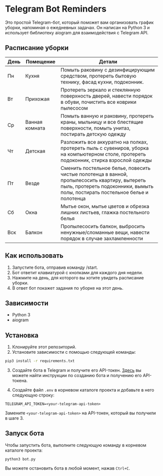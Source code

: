 # Telegram Bot Reminders

Это простой Telegram-бот, который поможет вам организовать график уборки, напоминая о ежедневных задачах. Он написан на Python 3 и использует библиотеку aiogram для взаимодействия с Telegram API.

## Расписание уборки

| День | Помещение   | Детали                                                                                                                                                                               |
| --- | ---------- |--------------------------------------------------------------------------------------------------------------------------------------------------------------------------------------|
| Пн | Кухня | Помыть раковину с дезинфицирующим средством, протереть бытовую технику, фасад кухни, подоконник.                                                                                     
| Вт | Прихожая | Протереть зеркало и стеклянную поверхность дверей, навести порядок в обуви, почистить все коврики пылесосом                                                                          | 
| Ср | Ванная комната | Помыть ванную и раковину, протереть краны, мыльницу и все блестящие поверхности, помыть унитаз, постирать детскую одежду                                                             |
| Чт | Детская | Разложить все аккуратно на полках, протереть пыль с сувениров, уборка на компьютерном столе, протереть подоконник, стирка взрослой одежды                                 |
| Пт | Везде | Сменить постельное белье, повесить чистые полотенца в ванной, пропылесосить квартиру, вытереть пыль, протереть подоконники, вымыть полы, постирать постельное белье и полотенца |
| Сб | Окна | Мытье окон, мытье цветов и обрезка лишних листьев, глажка постельного белья                                                                                                          |
| Вск | Балкон | Пропылесосить балкон, выбросить ненужные/сломанные вещи, навести порядок в случае захламленности                                                                                     |


## Как использовать

1.  Запустите бота, отправив команду /start.
2.  Бот ответит клавиатурой с кнопками для каждого дня недели.
3.  Нажмите на день, для которого вы хотите увидеть расписание уборки.
4.  В ответ бот покажет задания по уборке на этот день.

## Зависимости

-   Python 3
-   aiogram

## Установка

1.  Клонируйте этот репозиторий.
2.  Установите зависимости с помощью следующей команды:
```bash
pip3 install -r requirements.txt
```
 
3.  Создайте бота в Telegram и получите его API-токен. [Здесь](https://core.telegram.org/bots#creating-a-new-bot) вы можете найти инструкции по созданию бота и получению его API-токена.
    
4.  Создайте файл `.env` в корневом каталоге проекта и добавьте в него следующую строку:
```shell
TELEGRAM_API_TOKEN=<your-telegram-api-token> 
```
Замените `<your-telegram-api-token>` на API-токен, который вы получили в шаге 3.
    

## Запуск бота

Чтобы запустить бота, выполните следующую команду в корневом каталоге проекта:
```shell
python3 bot.py
```

Вы можете остановить бота в любой момент, нажав `Ctrl+C`.
